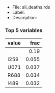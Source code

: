 

* File: all_deaths.rds
* Label: 
* Description: 

### Top 5 variables
| value   |   frac |
|:--------|-------:|
|         |  0.19  |
| I259    |  0.055 |
| U071    |  0.037 |
| R688    |  0.034 |
| I489    |  0.032 |
        